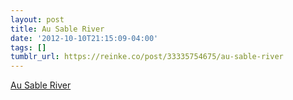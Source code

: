 ```yaml
---
layout: post
title: Au Sable River
date: '2012-10-10T21:15:09-04:00'
tags: []
tumblr_url: https://reinke.co/post/33335754675/au-sable-river
---
```

[Au Sable River](http://www.panoramio.com/photo/74422020)  

